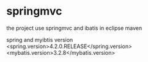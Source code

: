 # springmvc
the project use springmvc and ibatis in eclipse maven

spring and myibtis  version
<spring.version>4.2.0.RELEASE</spring.version>
<mybatis.version>3.2.8</mybatis.version>

 

